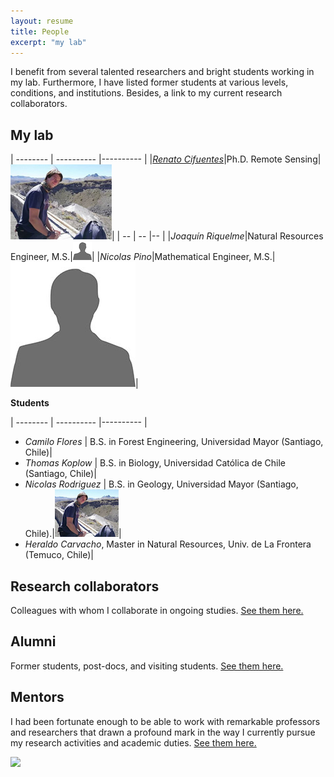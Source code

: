 ```yaml
---
layout: resume
title: People
excerpt: "my lab"
---
```


I benefit from several talented researchers and bright students working in my lab.  Furthermore, I have listed former students at various levels, conditions, and institutions. Besides, a link to my current research collaborators. 

## My lab



| -------- | ---------- |---------- |
|*[Renato Cifuentes](https://www.researchgate.net/profile/Renato_Cifuentes)*|Ph.D. Remote Sensing|![](images/nicoRfull.jpg)|
| -- | -- |-- |
|*Joaquín Riquelme*|Natural Resources Engineer, M.S.|![](images/bioNN.jpg)|
|*Nicolas Pino*|Mathematical Engineer, M.S.|![](images/bio-photo_Ori.jpg)|

__Students__

| -------- | ---------- |---------- |
* *Camilo Flores* | B.S. in Forest Engineering, Universidad Mayor (Santiago, Chile)|
* *Thomas Koplow* | B.S. in Biology, Universidad Católica de Chile (Santiago, Chile)|
* *Nicolas Rodriguez* | B.S. in Geology, Universidad Mayor (Santiago, Chile).|![](images/nicoR.jpg)|
* *Heraldo Carvacho*, Master in Natural Resources, Univ. de La Frontera (Temuco, Chile)|


## Research collaborators
Colleagues with whom I collaborate in ongoing studies. [See them here.](./collabora.md)

## Alumni

Former students, post-docs, and visiting students. [See them here.](./alumni.md)

## Mentors

I had been fortunate enough to be able to work with remarkable professors and researchers that drawn a profound mark in the way I currently pursue my research activities and academic duties. [See them here.](./mentors.md)

![](images/groupRuca.jpg)

<!-- ### Footer
Our lab investigates how forest ecosystems change through time. We use both mathematical, theoretical, statistical and empirical approaches to address several research questions related to the development of forests; tree allometry; the scaling of tree-level processes to ecosystems; and the building of forest growth model. Our research also includes the long-term monitoring of the temperate forests in southern Chile.
![](images/groupRuca.jpg){width=200px height=200px}
![](images/droneYo.JPG)
![Kitten](images/groupRuca.jpg){:height="36px" width="36px"}
__Postdoc__
* *Renato Cifuentes*, Ph.D.
__Research assistants__
* *Joaquín Riquelme*, Natural Resources Engineer, M.S.
* *Nicolas Pino*, Mathematical Engineer.
__Visiting graduate students__
* *Patricio Ojeda*, Doctoral program in Forest Sciences, Universidad Austral de Chile (Valdivia, Chile)
![Kitten](images/groupRuca.jpg){ width=50%}
<img src="images/groupRuca.jpg" alt="drawing" width="200"/>
Last updated: August 2020 -->
